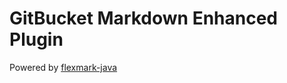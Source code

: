 # GitBucket Markdown Enhanced Plugin

Powered by [flexmark-java](https://github.com/vsch/flexmark-java)
